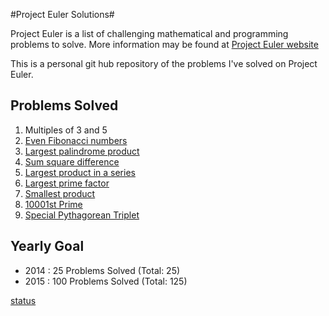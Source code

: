 #Project Euler Solutions#

Project Euler is a list of challenging mathematical and programming problems to solve. More information may be found at [Project Euler website](https://projecteuler.net)

This is a personal git hub repository of the problems I've solved on Project Euler. 

Problems Solved
---------------

1. Multiples of 3 and 5
1. [Even Fibonacci numbers](https://github.com/ruzette/project-euler-solutions/blob/master/src/even_fib.py)
1. [Largest palindrome product](https://github.com/ruzette/project-euler-solutions/blob/master/src/palindrome_product.py)
1. [Sum square difference](https://github.com/ruzette/project-euler-solutions/blob/master/src/sum_square_difference.py)
1. [Largest product in a series](https://github.com/ruzette/project-euler-solutions/blob/master/src/largest_product.py)
1. [Largest prime factor](https://github.com/ruzette/projecteulersolutions/blob/master/src/prime_factors.py)
1. [Smallest product](https://github.com/ruzette/projecteulersolutions/blob/master/src/smallest_multiple.py)
1. [10001st Prime](https://github.com/ruzette/project-euler-solutions/blob/master/src/prime_nth.py)
1. [Special Pythagorean Triplet](https://github.com/ruzette/project-euler-solutions/blob/master/src/pythagoras.py)

Yearly Goal
---------------
* 2014 : 25 Problems Solved  (Total: 25)
* 2015 : 100 Problems Solved (Total: 125)


[status](https://projecteuler.net/profile/ruzette.png, "Project Euler Progress Status")